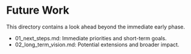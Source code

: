 # Future Work

This directory contains a look ahead beyond the immediate early phase.

* 01\_next\_steps.md: Immediate priorities and short-term goals.
* 02\_long\_term\_vision.md: Potential extensions and broader impact.
